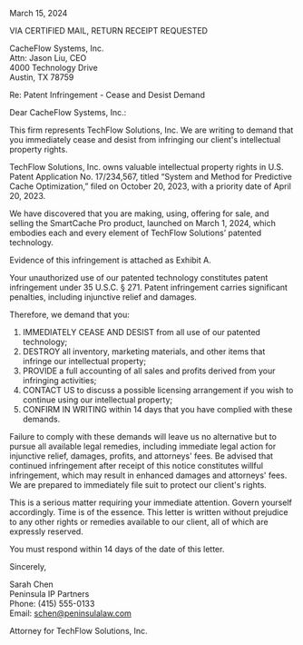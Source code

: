 <!--
Generated by CaseThread CLI POC
Document Type: cease-and-desist-letter
Input File: tfs-05-cease-desist-cacheflow.yaml
Generated: 2025-07-09T00:43:52.207Z
Generation Time: 22s
-->

March 15, 2024

VIA CERTIFIED MAIL, RETURN RECEIPT REQUESTED

CacheFlow Systems, Inc.  
Attn: Jason Liu, CEO  
4000 Technology Drive  
Austin, TX 78759  

Re: Patent Infringement - Cease and Desist Demand


Dear CacheFlow Systems, Inc.:

This firm represents TechFlow Solutions, Inc. We are writing to demand that you immediately cease and desist from infringing our client's intellectual property rights.


TechFlow Solutions, Inc. owns valuable intellectual property rights in U.S. Patent Application No. 17/234,567, titled “System and Method for Predictive Cache Optimization,” filed on October 20, 2023, with a priority date of April 20, 2023.


We have discovered that you are making, using, offering for sale, and selling the SmartCache Pro product, launched on March 1, 2024, which embodies each and every element of TechFlow Solutions’ patented technology.

Evidence of this infringement is attached as Exhibit A.


Your unauthorized use of our patented technology constitutes patent infringement under 35 U.S.C. § 271. Patent infringement carries significant penalties, including injunctive relief and damages.


Therefore, we demand that you:

1. IMMEDIATELY CEASE AND DESIST from all use of our patented technology;  
2. DESTROY all inventory, marketing materials, and other items that infringe our intellectual property;  
3. PROVIDE a full accounting of all sales and profits derived from your infringing activities;  
4. CONTACT US to discuss a possible licensing arrangement if you wish to continue using our intellectual property;  
5. CONFIRM IN WRITING within 14 days that you have complied with these demands.


Failure to comply with these demands will leave us no alternative but to pursue all available legal remedies, including immediate legal action for injunctive relief, damages, profits, and attorneys' fees. Be advised that continued infringement after receipt of this notice constitutes willful infringement, which may result in enhanced damages and attorneys' fees. We are prepared to immediately file suit to protect our client's rights.


This is a serious matter requiring your immediate attention. Govern yourself accordingly. Time is of the essence. This letter is written without prejudice to any other rights or remedies available to our client, all of which are expressly reserved.

You must respond within 14 days of the date of this letter.

Sincerely,

Sarah Chen  
Peninsula IP Partners  
Phone: (415) 555-0133  
Email: schen@peninsulalaw.com  

Attorney for TechFlow Solutions, Inc.